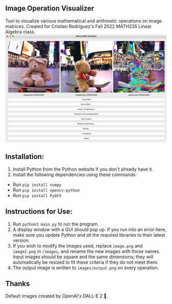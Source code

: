 ## Image Operation Visualizer
Tool to visualize various mathematical and arithmetic operations on image matrices. Created for Cristian Rodriguez's Fall 2022 MATH235 Linear Algebra class.
![App](https://github.com/dgorbunov/matrix_math_visualizer/blob/main/app.png)

## Installation:
1. Install Python from the Python website if you don't already have it.
2. Install the following dependencies using these commands:
  - Run `pip install numpy`
  - Run `pip install opencv-python`
  - Run `pip install PyQt5`

## Instructions for Use:
1. Run `python3 main.py` to run the program.
2. A display window with a GUI should pop up. If you run into an error here, make sure you update Python and all the required libraries to their latest version.
3. If you wish to modify the images used, replace `image.png` and `image2.png` in `/images`, and rename the new images with those names. Input images should be square and the same dimensions; they will automatically be resized to fit these criteria if they do not meet them.
4. The output image is written to `images/output.png` on every operation.

## Thanks
Default images created by OpenAI's DALL-E 2 🧸.
